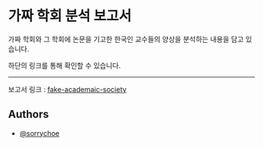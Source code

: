 # 가짜 학회 분석 보고서

가짜 학회와 그 학회에 논문을 기고한 한국인 교수들의 양상을 분석하는 내용을 담고 있습니다.

하단의 링크를 통해 확인할 수 있습니다.

---
보고서 링크 : [fake-academaic-society](https://sorrychoe.quarto.pub/fake-academic-society)


## Authors

- [@sorrychoe](https://www.github.com/sorrychoe)
